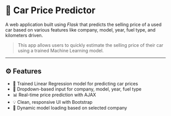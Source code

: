 # 🚗 Car Price Predictor

A web application built using *Flask* that predicts the selling price of a used car based on various features like company, model, year, fuel type, and kilometers driven.

> This app allows users to quickly estimate the selling price of their car using a trained Machine Learning model.

---

## ⚙ Features

- 🧠 Trained Linear Regression model for predicting car prices
- 🧾 Dropdown-based input for company, model, year, fuel type
- 📊 Real-time price prediction with AJAX
- 💡 Clean, responsive UI with Bootstrap
- 🔀 Dynamic model loading based on selected company
